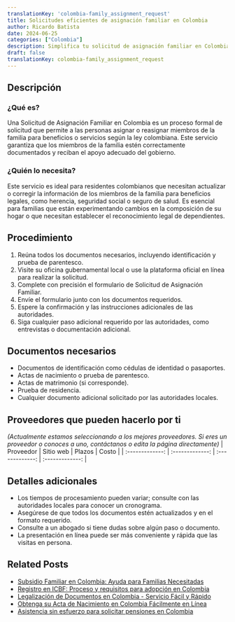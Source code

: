 ```yaml
---
translationKey: 'colombia-family_assignment_request'
title: Solicitudes eficientes de asignación familiar en Colombia
author: Ricardo Batista
date: 2024-06-25
categories: ["Colombia"]
description: Simplifica tu solicitud de asignación familiar en Colombia con nuestra guía detallada e instrucciones paso a paso.
draft: false
translationKey: colombia-family_assignment_request
---
```


## Descripción
### ¿Qué es?
Una Solicitud de Asignación Familiar en Colombia es un proceso formal de solicitud que permite a las personas asignar o reasignar miembros de la familia para beneficios o servicios según la ley colombiana. Este servicio garantiza que los miembros de la familia estén correctamente documentados y reciban el apoyo adecuado del gobierno.

### ¿Quién lo necesita?
Este servicio es ideal para residentes colombianos que necesitan actualizar o corregir la información de los miembros de la familia para beneficios legales, como herencia, seguridad social o seguro de salud. Es esencial para familias que están experimentando cambios en la composición de su hogar o que necesitan establecer el reconocimiento legal de dependientes.

## Procedimiento

1. Reúna todos los documentos necesarios, incluyendo identificación y prueba de parentesco.
2. Visite su oficina gubernamental local o use la plataforma oficial en línea para realizar la solicitud.
3. Complete con precisión el formulario de Solicitud de Asignación Familiar.
4. Envíe el formulario junto con los documentos requeridos.
5. Espere la confirmación y las instrucciones adicionales de las autoridades.
6. Siga cualquier paso adicional requerido por las autoridades, como entrevistas o documentación adicional.

## Documentos necesarios

- Documentos de identificación como cédulas de identidad o pasaportes.
- Actas de nacimiento o prueba de parentesco.
- Actas de matrimonio (si corresponde).
- Prueba de residencia.
- Cualquier documento adicional solicitado por las autoridades locales.

## Proveedores que pueden hacerlo por ti
_(Actualmente estamos seleccionando a los mejores proveedores. Si eres un proveedor o conoces a uno, contáctanos o edita la página directamente)_
| Proveedor        |     Sitio web     |     Plazos    |       Costo      |
| :-------------: | :-------------: |  :-------------: | :-------------: |

## Detalles adicionales

- Los tiempos de procesamiento pueden variar; consulte con las autoridades locales para conocer un cronograma.
- Asegúrese de que todos los documentos estén actualizados y en el formato requerido.
- Consulte a un abogado si tiene dudas sobre algún paso o documento.
- La presentación en línea puede ser más conveniente y rápida que las visitas en persona.


## Related Posts

- [Subsidio Familiar en Colombia: Ayuda para Familias Necesitadas](https://tramitit.com/es/guides/colombia/solicitud_de_subsidio_familiar/)
- [Registro en ICBF: Proceso y requisitos para adopción en Colombia](https://tramitit.com/es/guides/colombia/inscripción_en_el_icbf/)
- [Legalización de Documentos en Colombia - Servicio Fácil y Rápido](https://tramitit.com/es/guides/colombia/certificado_de_legalización_de_documentos/)
- [Obtenga su Acta de Nacimiento en Colombia Fácilmente en Línea](https://tramitit.com/es/guides/colombia/registro_civil_de_nacimiento/)
- [Asistencia sin esfuerzo para solicitar pensiones en Colombia](https://tramitit.com/es/guides/colombia/solicitud_de_pensión/)